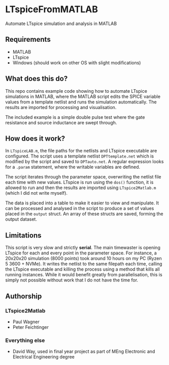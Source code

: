 # LTspiceFromMATLAB

Automate LTspice simulation and analysis in MATLAB
 
## Requirements

 - MATLAB
 - LTspice
 - Windows (should work on other OS with slight modifications)
 
## What does this do?

This repo contains example code showing how to automate LTspice simulations in MATLAB, where the MATLAB script edits the SPICE variable values from a template netlist and runs the simulation automatically. The results are imported for processing and visualisation.

The included example is a simple double pulse test where the gate resistance and source inductance are swept through.

## How does it work?

In `LTspiceLAB.m`, the file paths for the netlists and LTspice executable are configured. The script uses a template netlist `DPTtemplate.net` which is modified by the script and saved to `DPTauto.net`. A regular expression looks for a `.param` statement, where the writable variables are defined.

The script iterates through the parameter space, overwriting the netlist file each time with new values. LTspice is run using the `dos()` function, it is allowed to run and then the results are imported using `LTspice2Matlab.m` (which I did not write myself).

The data is placed into a table to make it easier to view and manipulate. It can be processed and analysed in the script to produce a set of values placed in the `output` struct. An array of these structs are saved, forming the output dataset.

## Limitations

This script is very slow and strictly **serial**. The main timewaster is opening LTspice for each and every point in the parameter space. For instance, a 20x20x20 simulation (8000 points) took around 10 hours on my PC (Ryzen 5 3600 + NVMe). It writes the netlist to the same filepath each time, calling the LTspice executable and killing the process using a method that kills all running instances. While it would benefit greatly from parallelisation, this is simply not possible without work that I do not have the time for.

## Authorship

### LTspice2Matlab
 - Paul Wagner
 - Peter Feichtinger
 
### Everything else
 - David Way, used in final year project as part of MEng Electronic and Electrical Engineering degree
